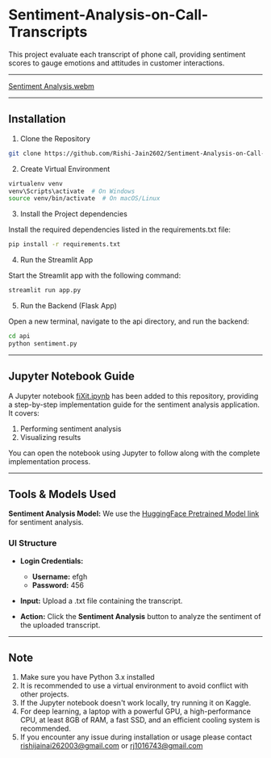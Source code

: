 # Sentiment-Analysis-on-Call-Transcripts
This project evaluate each transcript of phone call, providing sentiment scores to gauge emotions and attitudes in customer interactions.

****
[Sentiment Analysis.webm](https://github.com/user-attachments/assets/bdc7687e-1f92-478f-8ee2-1d8f20e61a8d)

*****
## Installation

1. Clone the Repository
   
``` bash
git clone https://github.com/Rishi-Jain2602/Sentiment-Analysis-on-Call-Transcripts.git
```

2. Create Virtual Environment

```bash
virtualenv venv
venv\Scripts\activate  # On Windows
source venv/bin/activate  # On macOS/Linux
```

3. Install the Project dependencies

Install the required dependencies listed in the requirements.txt file:

```bash
pip install -r requirements.txt
```

4. Run the Streamlit App

Start the Streamlit app with the following command:

```bash
streamlit run app.py
```

5. Run the Backend (Flask App)

Open a new terminal, navigate to the api directory, and run the backend:

```bash
cd api
python sentiment.py
```
****

## Jupyter Notebook Guide

A Jupyter notebook [fiXit.ipynb](https://github.com/Rishi-Jain2602/Sentiment-Analysis-on-Call-Transcripts/blob/main/Jupyter/fixit.ipynb) has been added to this repository, providing a step-by-step implementation guide for the sentiment analysis application. It covers:

1. Performing sentiment analysis
2. Visualizing results

You can open the notebook using Jupyter to follow along with the complete implementation process.

*****

## Tools & Models Used

**Sentiment Analysis Model:** We use the [HuggingFace Pretrained Model link](https://huggingface.co/lxyuan/distilbert-base-multilingual-cased-sentiments-student) for sentiment analysis.

### UI Structure

- **Login Credentials:**
  - **Username:** efgh
  - **Password:** 456
- **Input:** Upload a .txt file containing the transcript.

- **Action:** Click the **Sentiment Analysis** button to analyze the sentiment of the uploaded transcript.


******

## Note
1. Make sure you have Python 3.x installed
2. It is recommended to use a virtual environment to avoid conflict with other projects.
3. If the Jupyter notebook doesn't work locally, try running it on Kaggle.
4. For deep learning, a laptop with a powerful GPU, a high-performance CPU, at least 8GB of RAM, a fast SSD, and an efficient cooling system is recommended.
5. If you encounter any issue during installation or usage please contact rishijainai262003@gmail.com or rj1016743@gmail.com
